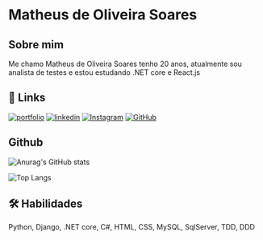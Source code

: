 
# Matheus de Oliveira Soares

## Sobre mim
Me chamo Matheus de Oliveira Soares tenho 20 anos, atualmente sou analista de testes e estou estudando .NET core e React.js


## 🔗 Links
[![portfolio](https://img.shields.io/badge/my_portfolio-000?style=for-the-badge&logo=ko-fi&logoColor=purple)](https://mattspider.github.io/Portifolio/)
[![linkedin](https://img.shields.io/badge/linkedin-0A66C2?style=for-the-badge&logo=linkedin&logoColor=purple)](https://www.linkedin.com/in/matheus-de-oliveira-soares/)
[![Instagram](https://img.shields.io/badge/Instagram-%23E4405F.svg?style=for-the-badge&logo=Instagram&logoColor=purple)](https://www.instagram.com/mths_o_soares/?theme=dark)
[![GitHub](https://img.shields.io/badge/github-%23121011.svg?style=for-the-badge&logo=github&logoColor=purple)](https://github.com/mattspider)

## Github

![Anurag's GitHub stats](https://github-readme-stats.vercel.app/api?username=mattspider&show_icons=true&theme=synthwave)

![Top Langs](https://github-readme-stats.vercel.app/api/top-langs/?username=mattspider&hide_progress=true&theme=synthwave)

## 🛠 Habilidades
Python, Django, .NET core, C#, HTML, CSS, MySQL, SqlServer, TDD, DDD

